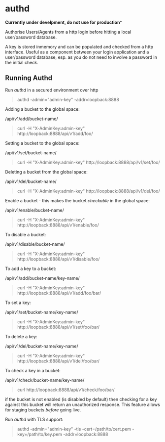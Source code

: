authd
=====

**Currently under develpment, do not use for production*** 

Authorise Users/Agents from a http login before hitting a 
local user/password database.

A key is stored inmemory and can be populated and checked from
a http interface. Useful as a component between your login application and
a user/password database, esp. as you do not need to involve a password in
the initial check.  


Running Authd
-------------

Run _authd_ in a secured environment over http

  > authd -admin="admin-key" -addr=loopback:8888

Adding a bucket to the global space:

  /api/v1/add/bucket-name/

  > curl -H "X-AdminKey:admin-key" http://loopback:8888/api/v1/add/foo/

Setting a bucket to the global space:

  /api/v1/set/bucket-name/
 
  > curl -H "X-AdminKey:admin-key" http://loopback:8888/api/v1/set/foo/

Deleting a bucket from the global space:

  /api/v1/del/bucket-name/

  > curl -H "X-AdminKey:admin-key" http://loopback:8888/api/v1/del/foo/

Enable a bucket - this makes the bucket _checkable_ in the global space:

  /api/v1/enable/bucket-name/

  > curl -H "X-AdminKey:admin-key" http://loopback:8888/api/v1/enable/foo/

To disable a bucket:

  /api/v1/disable/bucket-name/

  > curl -H "X-AdminKey:admin-key" http://loopback:8888/api/v1/disable/foo/

To add a key to a bucket:

  /api/v1/add/bucket-name/key-name/

  > curl -H "X-AdminKey:admin-key" http://loopback:8888/api/v1/add/foo/bar/

To set a key:

  /api/v1/set/bucket-name/key-name/

  > curl -H "X-AdminKey:admin-key" http://loopback:8888/api/v1/set/foo/bar/

To delete a key:

  /api/v1/del/bucket-name/key-name/

  > curl -H "X-AdminKey:admin-key" http://loopback:8888/api/v1/del/foo/bar/

To check a key in a bucket:
  
  /api/v1/check/bucket-name/key-name/

  > curl http://loopback:8888/api/v1/check/foo/bar/

if the bucket is not enabled (is disabled by default) then checking for a key against this bucket will 
return an unauthorized response. This feature allows for staging buckets _before_ going live. 




Run _authd_ with TLS support:

  > authd -admin="admin-key" -tls -cert=/path/to/cert.pem -key=/path/to/key.pem -addr=loopback:8888